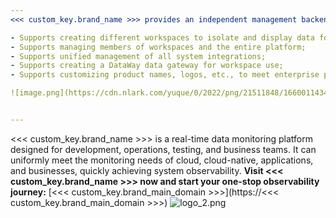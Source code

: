 ```yaml
---
<<< custom_key.brand_name >>> provides an independent management backend for Deployment Plan customers. The <<< custom_key.brand_name >>> management backend includes five Features modules: Workspace Management, User Management, Integration Management, Data Gateway, and Settings Management.

- Supports creating different workspaces to isolate and display data for different requirement units, and access permissions can be limited via data tags;
- Supports managing members of workspaces and the entire platform;
- Supports unified management of all system integrations;
- Supports creating a DataWay data gateway for workspace use;
- Supports customizing product names, logos, etc., to meet enterprise personalization needs.

![image.png](https://cdn.nlark.com/yuque/0/2022/png/21511848/1660011434152-231458ca-daec-412f-8b5d-101af13a66f1.png#clientId=u8eadc33e-feeb-4&crop=0&crop=0&crop=1&crop=1&from=paste&height=663&id=u573ef04f&margin=%5Bobject%20Object%5D&name=image.png&originHeight=663&originWidth=1413&originalType=binary&ratio=1&rotation=0&showTitle=false&size=112749&status=done&style=stroke&taskId=uea782f1c-1a26-46ea-9168-b86d25ac163&title=&width=1413)


---
```


<<< custom_key.brand_name >>> is a real-time data monitoring platform designed for development, operations, testing, and business teams. It can uniformly meet the monitoring needs of cloud, cloud-native, applications, and businesses, quickly achieving system observability. **Visit <<< custom_key.brand_name >>> now and start your one-stop observability journey:** [<<< custom_key.brand_main_domain >>>](https://<<< custom_key.brand_main_domain >>>)
![logo_2.png](https://cdn.nlark.com/yuque/0/2022/png/21511848/1642761909015-750c7ecd-81ba-4abf-b446-7b8e97abe76e.png#clientId=ucc58c24e-d7a9-4&crop=0&crop=0&crop=1&crop=1&from=drop&id=u1f1c3a96&margin=%5Bobject%20Object%5D&name=logo_2.png&originHeight=169&originWidth=746&originalType=binary&ratio=1&rotation=0&showTitle=false&size=139415&status=done&style=none&taskId=u420e6521-1eac-4f17-897f-53a63d36ff8&title=)